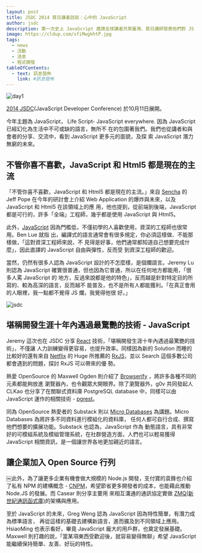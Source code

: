 ```yaml
---
layout: post
title: JSDC 2014 首日講者訪談：心中的 JavaScript
author: jsdc
description: 第一次史上 JavaScript 邀請全球講者共聚臺灣，首日講師發表他們對 JS 的看法
image: https://cldup.com/sfiMwgkhtP.jpg
tags:
  - news
  - 活動
  - 消息
  - 程式開發
tableOfContents:
  - text: 訊息發佈
    link: #訊息發佈
---
```


![day1](https://cldup.com/sfiMwgkhtP.jpg)

[2014 JSDC](http://2014.jsdc.tw/)(JavaScript Developer Conference) 於10月11日展開。

今年主題為 JavaScript， Life Script- JavaScript everywhere. 因為 JavaScript 已經幻化為生活中不可或缺的語言，無所不 在的包圍著我們。我們也從講者和與會者的分享、交流中，看到 JavaScript 更多元的面貌，及探 索 JavaScript 潛力無窮的未來。

## 不管你喜不喜歡，JavaScript 和 Html5 都是現在的主流

「不管你喜不喜歡，JavaScript 和 Html5 都是現在的主流。」來自 [Sencha](http://www.sencha.com/) 的 Jeff Pope 在今年的研討會上介紹 Web Application 的爆炸與未來，以及 JavaScript 和 Html5 在該領域上的應 用，他也提到，從前端到後端，JavaScript 都是可行的，許多「全端」工程師，幾乎都是使用 JavaScript 與 Html5。

此外，[JavaScript](http://jsdc.tw/) 因為門檻低，不僅初學的人喜歡使用，資深的工程師也很常用。Ben Lue 就指 出，編譯式的語言通常會有很多規定，你必須這樣做、不能那樣做，「這對資深工程師來說，不 見得是好事，他們通常都知道自己想要完成什麼」，因此直譯的 JavaScript 自由與彈性，反而受 到資深工程師的歡迎。

當然，仍然有很多人認為 JavaScript 設計的不怎麼樣，是個爛語言。Jeremy Lu 則認為 JavaScript 確實很普通，但也因為它普通，所以在任何地方都能用，「很多人罵 JavaScript 的 地方，反過來說都是他的特色」，反而越是針對特定目的所寫的、較為高深的語言，反而越不 能普及，也不是所有人都能獲利。「在真正會用的人眼裡，我一點都不覺得 JS 爛，我覺得他很 好。」

![jsdc](https://cldup.com/ccwGjXxdW6.jpg)

## 堪稱開發生涯十年內遇過最驚艷的技術 - JavaScript

Jeremy 這次也在 JSDC 分享 [React](http://facebook.github.io/react/) 技術，「堪稱開發生涯十年內遇過最驚艷的技術」，不僅讓 人力訓練變得更容易，也提升效率。同樣因為新的 Solution 而睡的比較好的還有來自 [Netflix](https://www.netflix.com/global) 的 Huge 所推薦的 [RxJS](https://github.com/Reactive-Extensions/RxJS)，並以 Search 這個多數公司都會遇到的問題，探討 RxJS 可以帶來的優 勢。

熱愛 OpenSource 的 Maxwell Ogden 則介紹了 [Browserify](http://browserify.org/) ，將許多各種不同的元素都能夠放進 瀏覽器內，也令觀眾大開眼界。除了瀏覽器外，g0v 共同發起人 CLKao 也分享了在關聯式資料庫 PostgreSQL database 中，同樣可以由 JavaScript 運作的相關技術 - [pgrest](http://pgre.st/)。

同為 OpenSource 熱愛者的 Substack 則以 [Micro Databases](https://github.com/substack/forkdb) 為講題。Micro Databases 為將許多不同資料進行模組化的資料庫， 任何人都可自行合成、撰寫他們想要的擴展功能。Substack 也認為，JavaScript 作為 動態語言，具有非常好的可模組系統及模組管理系統，在社群營造方面，人們也可以輕易獲得 JavaScript 相關資訊，是一個讓世界各地更加親近的語言。

## 讓企業加入 Open Source 行列

￼此外，為了讓更多企業有機會做大規模的 Node.js 開發，支付寶的袁鋒也介紹了私有 NPM 的建構概念 - [CNPM](http://cnpmjs.org/)，希望節省更多開發者的成本，也能藉此推動 Node.JS 的發展。而 Casear 則分享主要用 來相互溝通的通訊協定實做 [ZMQ(新世紀通訊函式庫)](https://github.com/zeromq)的架構與應用。

至於 JavaScript 的未來，Greg Weng 認為 JavaScript 因為特性簡單，有潛力成為標準語言， 再從這樣的基礎去建構新語言，進而擴及到不同領域上應用。HsiaoMing 也表示看好，畢竟 JavaScript 龐大的用戶群，也奠定發展基礎。Maxwell 則打趣的說，「當某項東西受歡迎後，就容易變得無聊」希望 JavaScript 能繼續保持簡單、友善、好玩的特性。

